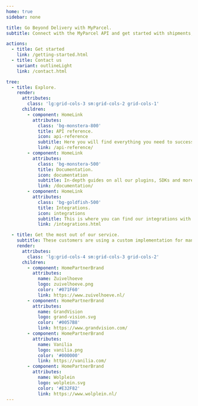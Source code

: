 ```yaml
---
home: true
sidebar: none

title: Go Beyond Delivery with MyParcel.
subtitle: Connect with the MyParcel API and get started with shipments, returns and more.

actions:
  - title: Get started
    link: /getting-started.html
  - title: Contact us
    variant: outlineLight
    link: /contact.html

tree:
  - title: Explore.
    render:
      attributes:
        class: 'lg:grid-cols-3 sm:grid-cols-2 grid-cols-1'
      children:
        - component: HomeLink
          attributes:
            class: 'bg-monstera-800'
            title: API reference.
            icon: api-reference
            subtitle: Here you will find everything you need to successfully communicate with our API.
            link: /api-reference/
        - component: HomeLink
          attributes:
            class: 'bg-monstera-500'
            title: Documentation.
            icon: documentation
            subtitle: In-depth guides on all our plugins, SDKs and more.
            link: /documentation/
        - component: HomeLink
          attributes:
            class: 'bg-goldfish-500'
            title: Integrations.
            icon: integrations
            subtitle: This is where you can find our integrations with various external services and platforms.
            link: /integrations.html

  - title: Get the most out of our service.
    subtitle: These customers are using a custom implementation for managing their MyParcel shipments.
    render:
      attributes:
        class: 'lg:grid-cols-4 sm:grid-cols-3 grid-cols-2'
      children:
        - component: HomePartnerBrand
          attributes:
            name: Zuivelhoeve
            logo: zuivelhoeve.png
            color: '#071F60'
            link: https://www.zuivelhoeve.nl/
        - component: HomePartnerBrand
          attributes:
            name: GrandVision
            logo: grand-vision.svg
            color: '#0057B8'
            link: https://www.grandvision.com/
        - component: HomePartnerBrand
          attributes:
            name: Vanilia
            logo: vanilia.png
            color: '#000000'
            link: https://vanilia.com/
        - component: HomePartnerBrand
          attributes:
            name: Wolplein
            logo: wolplein.svg
            color: '#E32F82'
            link: https://www.wolplein.nl/
---
```

